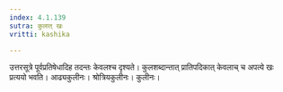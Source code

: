 ```yaml
---
index: 4.1.139
sutra: कुलात् खः
vritti: kashika

---
```

उत्तरसूत्रे पूर्वप्रतिषेधादिह तदन्तः केवलश्च दृश्यते। कुलशब्दान्तात् प्रातिपदिकात् केवलाच् च अपत्ये खः प्रत्ययो भवति। आढ्यकुलीनः। श्रोत्रियकुलीनः। कुलीनः।